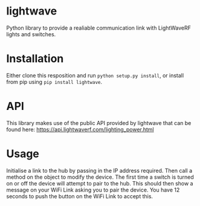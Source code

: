 # lightwave
Python library to provide a realiable communication link with LightWaveRF lights and switches.

# Installation
Either clone this resposition and run `python setup.py install`, or install from pip using `pip install lightwave`.

# API
This library makes use of the public API provided by lightwave that can be found here: https://api.lightwaverf.com/lighting_power.html
# Usage
Initialise a link to the hub by passing in the IP address required. Then call a method on the object to modify the device.
The first time a switch is turned on or off the device will attempt to pair to the hub. This should then show a message on your WiFi Link asking you to pair the device. You have 12 seconds to push the button on the WiFi Link to accept this.